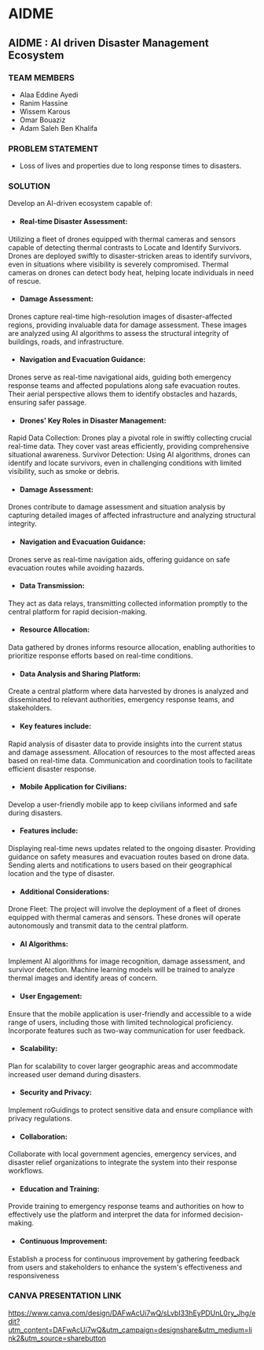 # AIDME
## AIDME : AI driven Disaster Management Ecosystem 
### TEAM MEMBERS
- Alaa Eddine Ayedi
- Ranim Hassine
- Wissem Karous
- Omar Bouaziz
- Adam Saleh Ben Khalifa

### PROBLEM STATEMENT
- Loss of lives and properties due to long response times to disasters.

### SOLUTION
Develop an AI-driven ecosystem capable of:

- #### Real-time Disaster Assessment: 
Utilizing a fleet of drones equipped with thermal cameras and sensors capable of detecting thermal contrasts to Locate and Identify Survivors.
Drones are deployed swiftly to disaster-stricken areas to identify survivors, even in situations where visibility is severely compromised.
Thermal cameras on drones can detect body heat, helping locate individuals in need of rescue.

- #### Damage Assessment:
Drones capture real-time high-resolution images of disaster-affected regions, providing invaluable data for damage assessment.
These images are analyzed using AI algorithms to assess the structural integrity of buildings, roads, and infrastructure.

- #### Navigation and Evacuation Guidance:
Drones serve as real-time navigational aids, guiding both emergency response teams and affected populations along safe evacuation routes.
Their aerial perspective allows them to identify obstacles and hazards, ensuring safer passage.

- #### Drones' Key Roles in Disaster Management:
Rapid Data Collection: Drones play a pivotal role in swiftly collecting crucial real-time data. They cover vast areas efficiently, providing comprehensive situational awareness.
Survivor Detection: Using AI algorithms, drones can identify and locate survivors, even in challenging conditions with limited visibility, such as smoke or debris.

- #### Damage Assessment: 
Drones contribute to damage assessment and situation analysis by capturing detailed images of affected infrastructure and analyzing structural integrity.

- #### Navigation and Evacuation Guidance:
Drones serve as real-time navigation aids, offering guidance on safe evacuation routes while avoiding hazards.

- #### Data Transmission: 
They act as data relays, transmitting collected information promptly to the central platform for rapid decision-making.

- #### Resource Allocation: 
Data gathered by drones informs resource allocation, enabling authorities to prioritize response efforts based on real-time conditions.

- #### Data Analysis and Sharing Platform: 
Create a central platform where data harvested by drones is analyzed and disseminated to relevant authorities, emergency response teams, and stakeholders. 

- #### Key features include:
Rapid analysis of disaster data to provide insights into the current status and damage assessment. 
Allocation of resources to the most affected areas based on real-time data.
Communication and coordination tools to facilitate efficient disaster response.

- #### Mobile Application for Civilians:
Develop a user-friendly mobile app to keep civilians informed and safe during disasters.

- #### Features include:
Displaying real-time news updates related to the ongoing disaster.
Providing guidance on safety measures and evacuation routes based on drone data.
Sending alerts and notifications to users based on their geographical location and the type of disaster.

- #### Additional Considerations:
Drone Fleet: The project will involve the deployment of a fleet of drones equipped with thermal
cameras and sensors. These drones will operate autonomously and transmit data to the central
platform.

- #### AI Algorithms:
Implement AI algorithms for image recognition, damage assessment, and survivor detection. 
Machine learning models will be trained to analyze thermal images and identify areas of concern.

- #### User Engagement:
Ensure that the mobile application is user-friendly and accessible to a wide range of users, including those with limited technological proficiency. 
Incorporate features such as two-way communication for user feedback.

- #### Scalability: 
Plan for scalability to cover larger geographic areas and accommodate increased user demand during disasters.

- #### Security and Privacy: 
Implement roGuidings to protect sensitive data and ensure compliance with privacy regulations.

- #### Collaboration:
Collaborate with local government agencies, emergency services, and disaster relief organizations to integrate the system into their response workflows.

- #### Education and Training:
Provide training to emergency response teams and authorities on how to effectively use the platform and interpret the data for informed decision-making.

- #### Continuous Improvement:
Establish a process for continuous improvement by gathering feedback from users and stakeholders to enhance the system's effectiveness and responsiveness
 
### CANVA PRESENTATION LINK
https://www.canva.com/design/DAFwAcUi7wQ/sLvbI33hEyPDUnL0ry_Jhg/edit?utm_content=DAFwAcUi7wQ&utm_campaign=designshare&utm_medium=link2&utm_source=sharebutton
